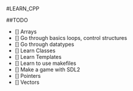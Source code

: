 #LEARN_CPP

##TODO
 - [] Arrays
 - [] Go through basics loops, control structures
 - [] Go through datatypes
 - [] Learn Classes
 - [] Learn Templates
 - [] Learn to use makefiles
 - [] Make a game with SDL2
 - [] Pointers
 - [] Vectors
